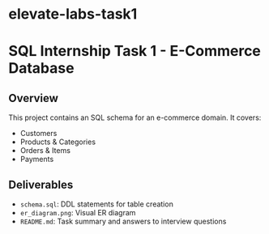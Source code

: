 # elevate-labs-task1
# SQL Internship Task 1 - E-Commerce Database

## Overview
This project contains an SQL schema for an e-commerce domain. It covers:
- Customers
- Products & Categories
- Orders & Items
- Payments

## Deliverables
- `schema.sql`: DDL statements for table creation
- `er_diagram.png`: Visual ER diagram
- `README.md`: Task summary and answers to interview questions
